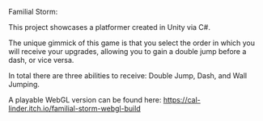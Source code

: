Familial Storm:

This project showcases a platformer created in Unity via C#.

The unique gimmick of this game is that you select the order in which you will receive your upgrades, allowing you to gain a double jump before a dash, or vice versa.

In total there are three abilities to receive: Double Jump, Dash, and Wall Jumping.

A playable WebGL version can be found here:
https://cal-linder.itch.io/familial-storm-webgl-build
